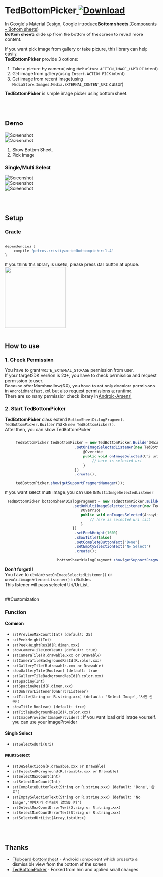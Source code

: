  


# TedBottomPicker[ ![Download](https://api.bintray.com/packages/petrovkristiyan/maven/tedbottompicker/images/download.svg) ](https://bintray.com/petrovkristiyan/maven/tedbottompicker/_latestVersion)
In Google's Material Design, Google introduce **Bottom sheets**.([Components – Bottom sheets](https://material.google.com/components/bottom-sheets.html))<br/>
**Bottom sheets** slide up from the bottom of the screen to reveal more content.

If you want pick image from gallery or take picture, this library can help easily.<br/>
**TedBottomPicker** provide 3 options: <br/>

1. Take a picture by camera(using `MediaStore.ACTION_IMAGE_CAPTURE` intent)
2. Get image from gallery(using `Intent.ACTION_PICK` intent)
3. Get image from recent image(using `MediaStore.Images.Media.EXTERNAL_CONTENT_URI` cursor)


**TedBottomPicker** is simple image picker using bottom sheet.

<br/><br/>



## Demo

![Screenshot](https://github.com/kristiyanP/TedBottomPicker/blob/master/screenshot1.jpeg?raw=true)    
![Screenshot](https://github.com/kristiyanP/TedBottomPicker/blob/master/demo.gif?raw=true)    
           
           
1. Show Bottom Sheet.
2. Pick Image

### Single/Multi Select

![Screenshot](https://github.com/kristiyanP/TedBottomPicker/blob/master/screenshot1.jpeg?raw=true)    
![Screenshot](https://github.com/kristiyanP/TedBottomPicker/blob/master/demo.gif?raw=true)  
![Screenshot](https://github.com/kristiyanP/TedBottomPicker/blob/master/screenshot_multi_select.jpeg?raw=true)    

           


<br/><br/>


## Setup


### Gradle
```javascript

dependencies {
    compile 'petrov.kristiyan:tedbottompicker:1.4'
}

```

If you think this library is useful, please press star button at upside. 
<br/>
<img src="https://phaser.io/content/news/2015/09/10000-stars.png" width="200">
<br/><br/>



## How to use
### 1. Check Permission
You have to grant `WRITE_EXTERNAL_STORAGE` permission from user.<br/>
If your targetSDK version is 23+, you have to check permission and request permission to user.<br/>
Because after Marshmallow(6.0), you have to not only decalare permisions in `AndroidManifest.xml` but also request permissions at runtime.<br/>
There are so many permission check library in [Android-Arsenal](http://android-arsenal.com/tag/235?sort=rating)<br/>


### 2. Start TedBottomPicker
**TedBottomPicker** class extend `BottomSheetDialogFragment`.<br/>
`TedBottomPicker.Builder` make `new TedBottomPicker()`.<br/>
After then, you can show TedBottomPicker<br/>


```javascript

     TedBottomPicker tedBottomPicker = new TedBottomPicker.Builder(MainActivity.this)
                                .setOnImageSelectedListener(new TedBottomPicker.OnImageSelectedListener() {
                                    @Override
                                    public void onImageSelected(Uri uri) {
                                        // here is selected uri
                                    }
                                })
                                .create();

     tedBottomPicker.show(getSupportFragmentManager());
```

If you want select multi image, you can use `OnMultiImageSelectedListener`
```javascript
 TedBottomPicker bottomSheetDialogFragment = new TedBottomPicker.Builder(MainActivity.this)
                               .setOnMultiImageSelectedListener(new TedBottomPicker.OnMultiImageSelectedListener() {
                                   @Override
                                   public void onImagesSelected(ArrayList<Uri> uriList) {
                                       // here is selected uri list
                                   }
                               })
                                .setPeekHeight(1600)
                                .showTitle(false)
                                .setCompleteButtonText("Done")
                                .setEmptySelectionText("No Select")
                                .create();

                        bottomSheetDialogFragment.show(getSupportFragmentManager());
```

**Don't forget!!**<br/>
You have to declare `setOnImageSelectedListener()` or `OnMultiImageSelectedListener()` in Builder.<br/>
This listener will pass selected Uri/UriList.<br/>




<br/>
##Customization


### Function

#### Common

* `setPreviewMaxCount(Int) (default: 25)`
* `setPeekHeight(Int)`
* `setPeekHeightResId(R.dimen.xxx)`
* `showCameraTile(Boolean) (default: true)`
* `setCameraTile(R.drawable.xxx or Drawable)`
* `setCameraTileBackgroundResId(R.color.xxx)`
* `setGalleryTile(R.drawable.xxx or Drawable)`
* `showGalleryTile(Boolean) (default: true)`
* `setGalleryTileBackgroundResId(R.color.xxx)`
* `setSpacing(Int)`
* `setSpacingResId(R.dimen.xxx)`
* `setOnErrorListener(OnErrorListener)`
* `setTitle(String or R.string.xxx) (default: 'Select Image','사진 선택')`
* `showTitle(Boolean) (default: true)`
* `setTitleBackgroundResId(R.color.xxx)`
* `setImageProvider(ImageProvider)`
: If you want load grid image yourself, you can use your ImageProvider

#### Single Select
* `setSelectedUri(Uri)`

#### Multi Select
* `setDeSelectIcon(R.drawable.xxx or Drawable)`
* `setSelectedForeground(R.drawable.xxx or Drawable)`
* `setSelectMaxCount(Int)`
* `setSelectMinCount(Int)`
* `setCompleteButtonText(String or R.string.xxx) (default: 'Done','완료')`
* `setEmptySelectionText(String or R.string.xxx) (default: 'No Image','이미지가 선택되지 않았습니다')`
* `setSelectMaxCountErrorText(String or R.string.xxx)`
* `setSelectMinCountErrorText(String or R.string.xxx)`
* `setSelectedUriList(ArrayList<Uri>)`

<br/><br/>



## Thanks 
* [Flipboard-bottomsheet](https://github.com/Flipboard/bottomsheet) - Android component which presents a dismissible view from the bottom of the screen
* [TedBottomPicker](https://github.com/ParkSangGwon/TedBottomPicker) - Forked from him and applied small changes

